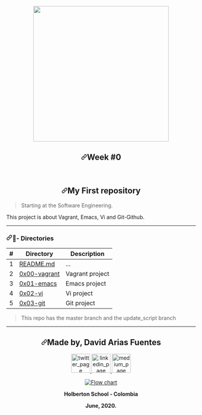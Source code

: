 <article class="markdown-body entry-content container-lg" itemprop="text"><p align="center">
  <a target="_blank" rel="noopener noreferrer" href="https://camo.githubusercontent.com/80e4aef5357b80f03b960818a751e2be258ccc97/68747470733a2f2f7777772e686f6c626572746f6e7363686f6f6c2e636f6d2f686f6c626572746f6e2d6c6f676f2e706e67"><img src="https://camo.githubusercontent.com/80e4aef5357b80f03b960818a751e2be258ccc97/68747470733a2f2f7777772e686f6c626572746f6e7363686f6f6c2e636f6d2f686f6c626572746f6e2d6c6f676f2e706e67" width="360" data-canonical-src="https://www.holbertonschool.com/holberton-logo.png" style="max-width:100%;"></a>
   </p><h1 align="center"><a id="user-content-week-0" class="anchor" aria-hidden="true" href="#week-0"><svg class="octicon octicon-link" viewBox="0 0 16 16" version="1.1" width="16" height="16" aria-hidden="true"><path fill-rule="evenodd" d="M7.775 3.275a.75.75 0 001.06 1.06l1.25-1.25a2 2 0 112.83 2.83l-2.5 2.5a2 2 0 01-2.83 0 .75.75 0 00-1.06 1.06 3.5 3.5 0 004.95 0l2.5-2.5a3.5 3.5 0 00-4.95-4.95l-1.25 1.25zm-4.69 9.64a2 2 0 010-2.83l2.5-2.5a2 2 0 012.83 0 .75.75 0 001.06-1.06 3.5 3.5 0 00-4.95 0l-2.5 2.5a3.5 3.5 0 004.95 4.95l1.25-1.25a.75.75 0 00-1.06-1.06l-1.25 1.25a2 2 0 01-2.83 0z"></path></svg></a>Week #0</h1>
    <br>
<h1 align="center"><a id="user-content-my-first-repository" class="anchor" aria-hidden="true" href="#my-first-repository"><svg class="octicon octicon-link" viewBox="0 0 16 16" version="1.1" width="16" height="16" aria-hidden="true"><path fill-rule="evenodd" d="M7.775 3.275a.75.75 0 001.06 1.06l1.25-1.25a2 2 0 112.83 2.83l-2.5 2.5a2 2 0 01-2.83 0 .75.75 0 00-1.06 1.06 3.5 3.5 0 004.95 0l2.5-2.5a3.5 3.5 0 00-4.95-4.95l-1.25 1.25zm-4.69 9.64a2 2 0 010-2.83l2.5-2.5a2 2 0 012.83 0 .75.75 0 001.06-1.06 3.5 3.5 0 00-4.95 0l-2.5 2.5a3.5 3.5 0 004.95 4.95l1.25-1.25a.75.75 0 00-1.06-1.06l-1.25 1.25a2 2 0 01-2.83 0z"></path></svg></a>My First repository</h1>
<blockquote>
<p>Starting at the Software Engineering.</p>
</blockquote>
<p>This project is about Vagrant, Emacs, Vi and Git-Github.</p>
<hr>
<h3><a id="user-content-file_folder--directories" class="anchor" aria-hidden="true" href="#file_folder--directories"><svg class="octicon octicon-link" viewBox="0 0 16 16" version="1.1" width="16" height="16" aria-hidden="true"><path fill-rule="evenodd" d="M7.775 3.275a.75.75 0 001.06 1.06l1.25-1.25a2 2 0 112.83 2.83l-2.5 2.5a2 2 0 01-2.83 0 .75.75 0 00-1.06 1.06 3.5 3.5 0 004.95 0l2.5-2.5a3.5 3.5 0 00-4.95-4.95l-1.25 1.25zm-4.69 9.64a2 2 0 010-2.83l2.5-2.5a2 2 0 012.83 0 .75.75 0 001.06-1.06 3.5 3.5 0 00-4.95 0l-2.5 2.5a3.5 3.5 0 004.95 4.95l1.25-1.25a.75.75 0 00-1.06-1.06l-1.25 1.25a2 2 0 01-2.83 0z"></path></svg></a><g-emoji class="g-emoji" alias="file_folder" fallback-src="https://github.githubassets.com/images/icons/emoji/unicode/1f4c1.png">📁</g-emoji>- Directories</h3>
<table>
<thead>
<tr>
<th>#</th>
<th>Directory</th>
<th>Description</th>
</tr>
</thead>
<tbody>
<tr>
<td>1</td>
<td><a href="/gedafu/holbertonschool-zero_day/blob/master/README.md">README.md</a></td>
<td>...</td>
</tr>
<tr>
<td>2</td>
<td><a href="/gedafu/holbertonschool-zero_day/blob/master/0x00-vagrant">0x00-vagrant </a></td>
<td>Vagrant project</td>
</tr>
<tr>
<td>3</td>
<td><a href="/gedafu/holbertonschool-zero_day/blob/master/0x01-emacs">0x01-emacs</a></td>
<td>Emacs project</td>
</tr>
<tr>
<td>4</td>
<td><a href="/gedafu/holbertonschool-zero_day/blob/master/0x02-vi">0x02-vi </a></td>
<td>Vi project</td>
</tr>
<tr>
<td>5</td>
<td><a href="/gedafu/holbertonschool-zero_day/blob/master/0x03-git">0x03-git </a></td>
<td>Git project</td>
</tr>
</tbody>
</table>
<blockquote>
<p>This repo has the master branch and the update_script branch</p>
</blockquote>
<hr>
<p align="center">
    </p><h2 align="center"><a id="user-content-made-by-david-arias-fuentes" class="anchor" aria-hidden="true" href="#made-by-david-arias-fuentes"><svg class="octicon octicon-link" viewBox="0 0 16 16" version="1.1" width="16" height="16" aria-hidden="true"><path fill-rule="evenodd" d="M7.775 3.275a.75.75 0 001.06 1.06l1.25-1.25a2 2 0 112.83 2.83l-2.5 2.5a2 2 0 01-2.83 0 .75.75 0 00-1.06 1.06 3.5 3.5 0 004.95 0l2.5-2.5a3.5 3.5 0 00-4.95-4.95l-1.25 1.25zm-4.69 9.64a2 2 0 010-2.83l2.5-2.5a2 2 0 012.83 0 .75.75 0 001.06-1.06 3.5 3.5 0 00-4.95 0l-2.5 2.5a3.5 3.5 0 004.95 4.95l1.25-1.25a.75.75 0 00-1.06-1.06l-1.25 1.25a2 2 0 01-2.83 0z"></path></svg></a>Made by, David Arias Fuentes</h2>
      <p align="center">
        <a href="https://twitter.com/DavidAriasFu" rel="nofollow">
            <img alt="twitter_page" src="https://github.com/gedafu/readme-template/raw/master/images/twitter.png" height="50" width="50" style="max-width:100%;">
        </a>
        <a href="https://www.linkedin.com/in/david-arias-fuentes-5b50951b0/" rel="nofollow">
            <img alt="linkedin_page" src="https://github.com/gedafu/readme-template/raw/master/images/linkedin.png" height="50" width="50" style="max-width:100%;">
        </a>
        <a href="https://medium.com/@gedafu2005" rel="nofollow">
            <img alt="medium_page" src="https://github.com/gedafu/readme-template/raw/master/images/medium.png" height="50" width="50" style="max-width:100%;">
        </a>
      </p>
<p></p>
<p align="center">
   <a target="_blank" rel="noopener noreferrer" href="https://camo.githubusercontent.com/80e4aef5357b80f03b960818a751e2be258ccc97/68747470733a2f2f7777772e686f6c626572746f6e7363686f6f6c2e636f6d2f686f6c626572746f6e2d6c6f676f2e706e67"><img src="https://camo.githubusercontent.com/80e4aef5357b80f03b960818a751e2be258ccc97/68747470733a2f2f7777772e686f6c626572746f6e7363686f6f6c2e636f6d2f686f6c626572746f6e2d6c6f676f2e706e67" alt="Flow chart" data-canonical-src="https://www.holbertonschool.com/holberton-logo.png" style="max-width:100%;"></a>
</p>
<p align="center">
<b>Holberton School - Colombia<b><br>
</b></b></p><b><b>
<p align="center">
<b>June, 2020.<b>
</b></b></p><b><b>
</b></b></b></b></article>